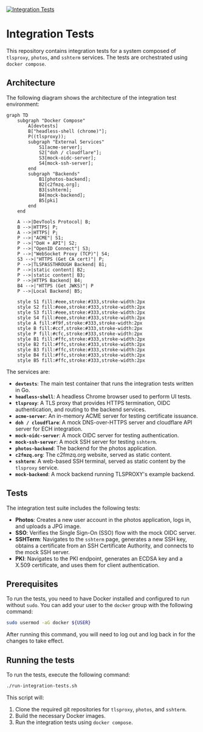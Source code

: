 [![Integration Tests](https://github.com/c2FmZQ/integration-tests/actions/workflows/integration-tests.yml/badge.svg)](https://github.com/c2FmZQ/integration-tests/actions/workflows/integration-tests.yml)

# Integration Tests

This repository contains integration tests for a system composed of `tlsproxy`, `photos`, and `sshterm` services. The tests are orchestrated using `docker compose`.

## Architecture

The following diagram shows the architecture of the integration test environment:

```mermaid
graph TD
    subgraph "Docker Compose"
        A[devtests]
        B["headless-shell (chrome)"];
        P((tlsproxy));
        subgraph "External Services"
            S1[acme-server];
            S2["doh / cloudflare"];
            S3[mock-oidc-server];
            S4[mock-ssh-server];
        end
        subgraph "Backends"
            B1[photos-backend];
            B2[c2fmzq.org];
            B3[sshterm];
            B4[mock-backend];
            B5[pki]
        end
    end

    A -->|DevTools Protocol| B;
    B -->|HTTPS| P;
    A -->|HTTPS| P;
    P -->|"ACME"| S1;
    P -->|"DoH + API"| S2;
    P -->|"OpenID Connect"| S3;
    P -->|"WebSocket Proxy (TCP)"| S4;
    S3 -->|"HTTPS (Get CA cert)"| P;
    P -->|TLSPASSTHROUGH Backend| B1;
    P -->|static content| B2;
    P -->|static content| B3;
    P -->|HTTPS Backend| B4;
    B4 -->|"HTTPS (Get JWKS)"| P
    P -->|Local Backend| B5;

    style S1 fill:#eee,stroke:#333,stroke-width:2px
    style S2 fill:#eee,stroke:#333,stroke-width:2px
    style S3 fill:#eee,stroke:#333,stroke-width:2px
    style S4 fill:#eee,stroke:#333,stroke-width:2px
    style A fill:#f9f,stroke:#333,stroke-width:2px
    style B fill:#ccf,stroke:#333,stroke-width:2px
    style P fill:#cfc,stroke:#333,stroke-width:2px
    style B1 fill:#ffc,stroke:#333,stroke-width:2px
    style B2 fill:#ffc,stroke:#333,stroke-width:2px
    style B3 fill:#ffc,stroke:#333,stroke-width:2px
    style B4 fill:#ffc,stroke:#333,stroke-width:2px
    style B5 fill:#ffc,stroke:#333,stroke-width:2px
```

The services are:

*   **`devtests`**: The main test container that runs the integration tests written in Go.
*   **`headless-shell`**: A headless Chrome browser used to perform UI tests.
*   **`tlsproxy`**: A TLS proxy that provides HTTPS termination, OIDC authentication, and routing to the backend services.
*   **`acme-server`**: An in-memory ACME server for testing certificate issuance.
*   **`doh / cloudflare`**: A mock DNS-over-HTTPS server and cloudflare API server for ECH integration.
*   **`mock-oidc-server`**: A mock OIDC server for testing authentication.
*   **`mock-ssh-server`**: A mock SSH server for testing `sshterm`.
*   **`photos-backend`**: The backend for the photos application.
*   **`c2fmzq.org`**: The c2fmzq.org website, served as static content.
*   **`sshterm`**: A web-based SSH terminal, served as static content by the `tlsproxy` service.
*   **`mock-backend`**: A mock backend running TLSPROXY's example backend.

## Tests

The integration test suite includes the following tests:

*   **Photos**: Creates a new user account in the photos application, logs in, and uploads a JPG image.
*   **SSO**: Verifies the Single Sign-On (SSO) flow with the mock OIDC server.
*   **SSHTerm**: Navigates to the `sshterm` page, generates a new SSH key, obtains a certificate from an SSH Certificate Authority, and connects to the mock SSH server.
*   **PKI**: Navigates to the PKI endpoint, generates an ECDSA key and a X.509 certificate, and uses them for client authentication.

## Prerequisites

To run the tests, you need to have Docker installed and configured to run without `sudo`. You can add your user to the `docker` group with the following command:

```bash
sudo usermod -aG docker ${USER}
```

After running this command, you will need to log out and log back in for the changes to take effect.

## Running the tests

To run the tests, execute the following command:

```bash
./run-integration-tests.sh
```

This script will:

1.  Clone the required git repositories for `tlsproxy`, `photos`, and `sshterm`.
2.  Build the necessary Docker images.
3.  Run the integration tests using `docker compose`.
